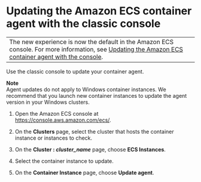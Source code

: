 # Updating the Amazon ECS container agent with the classic console<a name="agent-update-classic-console"></a>


|  | 
| --- |
| The new experience is now the default in the Amazon ECS console\. For more information, see [Updating the Amazon ECS container agent with the console](agent-update-console.md)\. | 

Use the classic console to update your container agent\.

**Note**  
Agent updates do not apply to Windows container instances\. We recommend that you launch new container instances to update the agent version in your Windows clusters\.

1. Open the Amazon ECS console at [https://console\.aws\.amazon\.com/ecs/](https://console.aws.amazon.com/ecs/)\.

1. On the **Clusters** page, select the cluster that hosts the container instance or instances to check\.

1. On the **Cluster : *cluster\_name*** page, choose **ECS Instances**\.

1. Select the container instance to update\.

1. On the **Container Instance** page, choose **Update agent**\.